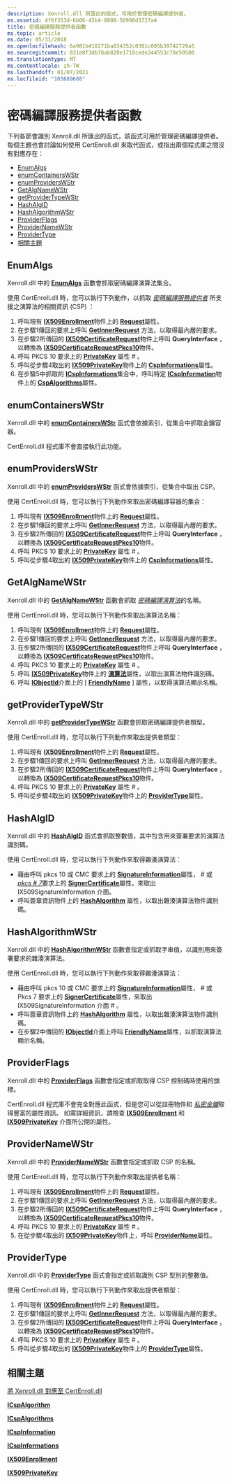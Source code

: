 ```yaml
---
description: Xenroll.dll 所匯出的函式，可用於管理密碼編譯提供者。
ms.assetid: 4f6f353d-6b06-45b4-8808-56998d3727a4
title: 密碼編譯服務提供者函數
ms.topic: article
ms.date: 05/31/2018
ms.openlocfilehash: 6a981b418271ba834352c0301c005b39742729a5
ms.sourcegitcommit: 831e8f3db78ab820e1710cede244553c70e50500
ms.translationtype: MT
ms.contentlocale: zh-TW
ms.lasthandoff: 01/07/2021
ms.locfileid: "103689688"
---
```

# <a name="cryptographic-service-provider-functions"></a>密碼編譯服務提供者函數

下列各節會識別 Xenroll.dll 所匯出的函式，該函式可用於管理密碼編譯提供者。 每個主題也會討論如何使用 CertEnroll.dll 來取代函式，或指出兩個程式庫之間沒有對應存在：

-   [EnumAlgs](#enumalgs)
-   [enumContainersWStr](#enumcontainerswstr)
-   [enumProvidersWStr](#enumproviderswstr)
-   [GetAlgNameWStr](#getalgnamewstr)
-   [getProviderTypeWStr](#getprovidertypewstr)
-   [HashAlgID](#hashalgid)
-   [HashAlgorithmWStr](#hashalgorithmwstr)
-   [ProviderFlags](#providerflags)
-   [ProviderNameWStr](#providernamewstr)
-   [ProviderType](#getprovidertypewstr)
-   [相關主題](#related-topics)

## <a name="enumalgs"></a>EnumAlgs

Xenroll.dll 中的 [**EnumAlgs**](/windows/desktop/api/xenroll/nf-xenroll-ienroll2-enumalgs) 函數會抓取密碼編譯演算法集合。

使用 CertEnroll.dll 時，您可以執行下列動作，以抓取 [*密碼編譯服務提供者*](/windows/desktop/SecGloss/c-gly) 所支援之演算法的相關資訊 (CSP) ：

1.  呼叫現有 [**IX509Enrollment**](/windows/desktop/api/CertEnroll/nn-certenroll-ix509enrollment)物件上的 [**Request**](/windows/desktop/api/CertEnroll/nf-certenroll-ix509enrollment-get_request)屬性。
2.  在步驟1傳回的要求上呼叫 [**GetInnerRequest**](/windows/desktop/api/CertEnroll/nf-certenroll-ix509certificaterequest-getinnerrequest) 方法，以取得最內層的要求。
3.  在步驟2所傳回的 [**IX509CertificateRequest**](/windows/desktop/api/CertEnroll/nn-certenroll-ix509certificaterequest)物件上呼叫 **QueryInterface** ，以轉換為 [**IX509CertificateRequestPkcs10**](/windows/desktop/api/CertEnroll/nn-certenroll-ix509certificaterequestpkcs10)物件。
4.  呼叫 PKCS 10 要求上的 [**PrivateKey**](/windows/desktop/SecCrypto/privatekey) 屬性 \# 。
5.  呼叫從步驟4取出的 [**IX509PrivateKey**](/windows/desktop/api/CertEnroll/nn-certenroll-ix509privatekey)物件上的 [**CspInformations**](/windows/desktop/api/CertEnroll/nf-certenroll-ix509privatekey-get_cspinformations)屬性。
6.  在步驟5中抓取的 [**ICspInformations**](/windows/desktop/api/CertEnroll/nn-certenroll-icspinformations)集合中，呼叫特定 [**ICspInformation**](/windows/desktop/api/CertEnroll/nn-certenroll-icspinformation)物件上的 [**CspAlgorithms**](/windows/desktop/api/CertEnroll/nf-certenroll-icspinformation-get_cspalgorithms)屬性。

## <a name="enumcontainerswstr"></a>enumContainersWStr

Xenroll.dll 中的 [**enumContainersWStr**](/windows/desktop/api/xenroll/nf-xenroll-ienroll-enumcontainerswstr) 函式會依據索引，從集合中抓取金鑰容器。

CertEnroll.dll 程式庫不會直接執行此功能。

## <a name="enumproviderswstr"></a>enumProvidersWStr

Xenroll.dll 中的 [**enumProvidersWStr**](/windows/desktop/api/xenroll/nf-xenroll-ienroll-enumproviderswstr) 函式會依據索引，從集合中取出 CSP。

使用 CertEnroll.dll 時，您可以執行下列動作來取出密碼編譯容器的集合：

1.  呼叫現有 [**IX509Enrollment**](/windows/desktop/api/CertEnroll/nn-certenroll-ix509enrollment)物件上的 [**Request**](/windows/desktop/api/CertEnroll/nf-certenroll-ix509enrollment-get_request)屬性。
2.  在步驟1傳回的要求上呼叫 [**GetInnerRequest**](/windows/desktop/api/CertEnroll/nf-certenroll-ix509certificaterequest-getinnerrequest) 方法，以取得最內層的要求。
3.  在步驟2所傳回的 [**IX509CertificateRequest**](/windows/desktop/api/CertEnroll/nn-certenroll-ix509certificaterequest)物件上呼叫 **QueryInterface** ，以轉換為 [**IX509CertificateRequestPkcs10**](/windows/desktop/api/CertEnroll/nn-certenroll-ix509certificaterequestpkcs10)物件。
4.  呼叫 PKCS 10 要求上的 [**PrivateKey**](/windows/desktop/SecCrypto/privatekey) 屬性 \# 。
5.  呼叫從步驟4取出的 [**IX509PrivateKey**](/windows/desktop/api/CertEnroll/nn-certenroll-ix509privatekey)物件上的 [**CspInformations**](/windows/desktop/api/CertEnroll/nf-certenroll-ix509privatekey-get_cspinformations)屬性。

## <a name="getalgnamewstr"></a>GetAlgNameWStr

Xenroll.dll 中的 [**GetAlgNameWStr**](/windows/desktop/api/xenroll/nf-xenroll-ienroll2-getalgnamewstr) 函數會抓取 [*密碼編譯演算法*](/windows/desktop/SecGloss/c-gly)的名稱。

使用 CertEnroll.dll 時，您可以執行下列動作來取出演算法名稱：

1.  呼叫現有 [**IX509Enrollment**](/windows/desktop/api/CertEnroll/nn-certenroll-ix509enrollment)物件上的 [**Request**](/windows/desktop/api/CertEnroll/nf-certenroll-ix509enrollment-get_request)屬性。
2.  在步驟1傳回的要求上呼叫 [**GetInnerRequest**](/windows/desktop/api/CertEnroll/nf-certenroll-ix509certificaterequest-getinnerrequest) 方法，以取得最內層的要求。
3.  在步驟2所傳回的 [**IX509CertificateRequest**](/windows/desktop/api/CertEnroll/nn-certenroll-ix509certificaterequest)物件上呼叫 **QueryInterface** ，以轉換為 [**IX509CertificateRequestPkcs10**](/windows/desktop/api/CertEnroll/nn-certenroll-ix509certificaterequestpkcs10)物件。
4.  呼叫 PKCS 10 要求上的 [**PrivateKey**](/windows/desktop/SecCrypto/privatekey) 屬性 \# 。
5.  呼叫 [**IX509PrivateKey**](/windows/desktop/api/CertEnroll/nn-certenroll-ix509privatekey)物件上的 [**演算法**](/windows/desktop/api/CertEnroll/nf-certenroll-ix509privatekey-get_algorithm)屬性，以取出演算法物件識別碼。
6.  呼叫 [**IObjectId**](/windows/desktop/api/CertEnroll/nn-certenroll-iobjectid)介面上的 [ [**FriendlyName**](/windows/desktop/api/CertEnroll/nf-certenroll-iobjectid-get_friendlyname) ] 屬性，以取得演算法顯示名稱。

## <a name="getprovidertypewstr"></a>getProviderTypeWStr

Xenroll.dll 中的 [**getProviderTypeWStr**](/windows/desktop/api/xenroll/nf-xenroll-ienroll4-getprovidertypewstr) 函數會抓取密碼編譯提供者類型。

使用 CertEnroll.dll 時，您可以執行下列動作來取出提供者類型：

1.  呼叫現有 [**IX509Enrollment**](/windows/desktop/api/CertEnroll/nn-certenroll-ix509enrollment)物件上的 [**Request**](/windows/desktop/api/CertEnroll/nf-certenroll-ix509enrollment-get_request)屬性。
2.  在步驟1傳回的要求上呼叫 [**GetInnerRequest**](/windows/desktop/api/CertEnroll/nf-certenroll-ix509certificaterequest-getinnerrequest) 方法，以取得最內層的要求。
3.  在步驟2所傳回的 [**IX509CertificateRequest**](/windows/desktop/api/CertEnroll/nn-certenroll-ix509certificaterequest)物件上呼叫 **QueryInterface** ，以轉換為 [**IX509CertificateRequestPkcs10**](/windows/desktop/api/CertEnroll/nn-certenroll-ix509certificaterequestpkcs10)物件。
4.  呼叫 PKCS 10 要求上的 [**PrivateKey**](/windows/desktop/SecCrypto/privatekey) 屬性 \# 。
5.  呼叫從步驟4取出的 [**IX509PrivateKey**](/windows/desktop/api/CertEnroll/nn-certenroll-ix509privatekey)物件上的 [**ProviderType**](/windows/desktop/api/CertEnroll/nf-certenroll-ix509privatekey-get_providertype)屬性。

## <a name="hashalgid"></a>HashAlgID

Xenroll.dll 中的 [**HashAlgID**](/windows/desktop/api/xenroll/nf-xenroll-ienroll2-get_hashalgid) 函式會抓取整數值，其中包含用來簽署要求的演算法識別碼。

使用 CertEnroll.dll 時，您可以執行下列動作來取得雜湊演算法：

-   藉由呼叫 pkcs 10 或 CMC 要求上的 [**SignatureInformation**](/windows/desktop/api/CertEnroll/nf-certenroll-ix509certificaterequestpkcs10-get_signatureinformation)屬性， [](/windows/desktop/api/CertEnroll/nn-certenroll-ix509signatureinformation) \# 或 [*pkcs \# 7*](/windows/desktop/SecGloss/p-gly)要求上的 [**SignerCertificate**](/windows/desktop/api/CertEnroll/nf-certenroll-ix509certificaterequestpkcs7-get_signercertificate)屬性，來取出 IX509SignatureInformation 介面。
-   呼叫簽章資訊物件上的 [**HashAlgorithm**](/windows/desktop/api/CertEnroll/nf-certenroll-ix509signatureinformation-get_hashalgorithm) 屬性，以取出雜湊演算法物件識別碼。

## <a name="hashalgorithmwstr"></a>HashAlgorithmWStr

Xenroll.dll 中的 [**HashAlgorithmWStr**](/windows/desktop/api/xenroll/nf-xenroll-ienroll-get_hashalgorithmwstr) 函數會指定或抓取字串值，以識別用來簽署要求的雜湊演算法。

使用 CertEnroll.dll 時，您可以執行下列動作來取得雜湊演算法：

-   藉由呼叫 pkcs 10 或 CMC 要求上的 [**SignatureInformation**](/windows/desktop/api/CertEnroll/nf-certenroll-ix509certificaterequestpkcs10-get_signatureinformation)屬性， [](/windows/desktop/api/CertEnroll/nn-certenroll-ix509signatureinformation) \# 或 Pkcs 7 要求上的 [**SignerCertificate**](/windows/desktop/api/CertEnroll/nf-certenroll-ix509certificaterequestpkcs7-get_signercertificate)屬性，來取出 IX509SignatureInformation 介面 \# 。
-   呼叫簽章資訊物件上的 [**HashAlgorithm**](/windows/desktop/api/CertEnroll/nf-certenroll-ix509signatureinformation-get_hashalgorithm) 屬性，以取出雜湊演算法物件識別碼。
-   在步驟2中傳回的 [**IObjectId**](/windows/desktop/api/CertEnroll/nn-certenroll-iobjectid)介面上呼叫 [**FriendlyName**](/windows/desktop/api/CertEnroll/nf-certenroll-iobjectid-get_friendlyname)屬性，以抓取演算法顯示名稱。

## <a name="providerflags"></a>ProviderFlags

Xenroll.dll 中的 [**ProviderFlags**](/windows/desktop/api/xenroll/nf-xenroll-ienroll-get_providerflags) 函數會指定或抓取取得 CSP 控制碼時使用的旗標。

CertEnroll.dll 程式庫不會完全對應此函式，但是您可以從註冊物件和 [*私密金鑰*](/windows/desktop/SecGloss/p-gly)取得豐富的屬性資訊。 如需詳細資訊，請檢查 [**IX509Enrollment**](/windows/desktop/api/CertEnroll/nn-certenroll-ix509enrollment) 和 [**IX509PrivateKey**](/windows/desktop/api/CertEnroll/nn-certenroll-ix509privatekey) 介面所公開的屬性。

## <a name="providernamewstr"></a>ProviderNameWStr

Xenroll.dll 中的 [**ProviderNameWStr**](/windows/desktop/api/xenroll/nf-xenroll-ienroll-get_providernamewstr) 函數會指定或抓取 CSP 的名稱。

使用 CertEnroll.dll 時，您可以執行下列動作來取出提供者名稱：

1.  呼叫現有 [**IX509Enrollment**](/windows/desktop/api/CertEnroll/nn-certenroll-ix509enrollment)物件上的 [**Request**](/windows/desktop/api/CertEnroll/nf-certenroll-ix509enrollment-get_request)屬性。
2.  在步驟1傳回的要求上呼叫 [**GetInnerRequest**](/windows/desktop/api/CertEnroll/nf-certenroll-ix509certificaterequest-getinnerrequest) 方法，以取得最內層的要求。
3.  在步驟2所傳回的 [**IX509CertificateRequest**](/windows/desktop/api/CertEnroll/nn-certenroll-ix509certificaterequest)物件上呼叫 **QueryInterface** ，以轉換為 [**IX509CertificateRequestPkcs10**](/windows/desktop/api/CertEnroll/nn-certenroll-ix509certificaterequestpkcs10)物件。
4.  呼叫 PKCS 10 要求上的 [**PrivateKey**](/windows/desktop/SecCrypto/privatekey) 屬性 \# 。
5.  在從步驟4取出的 [**IX509PrivateKey**](/windows/desktop/api/CertEnroll/nn-certenroll-ix509privatekey)物件上，呼叫 [**ProviderName**](/windows/desktop/api/CertEnroll/nf-certenroll-ix509privatekey-get_providername)屬性。

## <a name="providertype"></a>ProviderType

Xenroll.dll 中的 [**ProviderType**](/windows/desktop/api/xenroll/nf-xenroll-ienroll-get_providertype) 函式會指定或抓取識別 CSP 型別的整數值。

使用 CertEnroll.dll 時，您可以執行下列動作來取出提供者類型：

1.  呼叫現有 [**IX509Enrollment**](/windows/desktop/api/CertEnroll/nn-certenroll-ix509enrollment)物件上的 [**Request**](/windows/desktop/api/CertEnroll/nf-certenroll-ix509enrollment-get_request)屬性。
2.  在步驟1傳回的要求上呼叫 [**GetInnerRequest**](/windows/desktop/api/CertEnroll/nf-certenroll-ix509certificaterequest-getinnerrequest) 方法，以取得最內層的要求。
3.  在步驟2所傳回的 [**IX509CertificateRequest**](/windows/desktop/api/CertEnroll/nn-certenroll-ix509certificaterequest)物件上呼叫 **QueryInterface** ，以轉換為 [**IX509CertificateRequestPkcs10**](/windows/desktop/api/CertEnroll/nn-certenroll-ix509certificaterequestpkcs10)物件。
4.  呼叫 PKCS 10 要求上的 [**PrivateKey**](/windows/desktop/SecCrypto/privatekey) 屬性 \# 。
5.  呼叫從步驟4取出的 [**IX509PrivateKey**](/windows/desktop/api/CertEnroll/nn-certenroll-ix509privatekey)物件上的 [**ProviderType**](/windows/desktop/api/CertEnroll/nf-certenroll-ix509privatekey-get_providertype)屬性。

## <a name="related-topics"></a>相關主題

<dl> <dt>

[將 Xenroll.dll 對應至 CertEnroll.dll](mapping-xenroll-dll-to-certenroll-dll.md)
</dt> <dt>

[**ICspAlgorithm**](/windows/desktop/api/CertEnroll/nn-certenroll-icspalgorithm)
</dt> <dt>

[**ICspAlgorithms**](/windows/desktop/api/CertEnroll/nn-certenroll-icspalgorithms)
</dt> <dt>

[**ICspInformation**](/windows/desktop/api/CertEnroll/nn-certenroll-icspinformation)
</dt> <dt>

[**ICspInformations**](/windows/desktop/api/CertEnroll/nn-certenroll-icspinformations)
</dt> <dt>

[**IX509Enrollment**](/windows/desktop/api/CertEnroll/nn-certenroll-ix509enrollment)
</dt> <dt>

[**IX509PrivateKey**](/windows/desktop/api/CertEnroll/nn-certenroll-ix509privatekey)
</dt> </dl>

 

 
